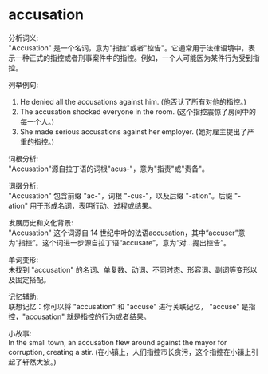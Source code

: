 # accusation

分析词义:  
"Accusation" 是一个名词，意为"指控"或者"控告"。它通常用于法律语境中，表示一种正式的指控或者刑事案件中的指控。例如，一个人可能因为某件行为受到指控。

  

列举例句:

  

1.  He denied all the accusations against him. (他否认了所有对他的指控。)
2.  The accusation shocked everyone in the room. (这个指控震惊了房间中的每一个人。)
3.  She made serious accusations against her employer. (她对雇主提出了严重的指控。)

  

词根分析:  
"Accusation"源自拉丁语的词根"acus-"，意为"指责"或"责备"。

  

词缀分析:  
"Accusation" 包含前缀 "ac-"，词根 "-cus-"，以及后缀 "-ation"。后缀 "-ation" 用于形成名词，表明行动、过程或结果。

  

发展历史和文化背景:  
"Accusation" 这个词源自 14 世纪中叶的法语accusation，其中“accuser”意为“指控”。这个词进一步源自拉丁语“accusare”，意为“对...提出控告”。

  

单词变形:  
未找到 "accusation" 的名词、单复数、动词、不同时态、形容词、副词等变形以及固定搭配。

  

记忆辅助:  
联想记忆：你可以将 "accusation" 和 "accuse" 进行关联记忆， "accuse" 是指控，"accusation" 就是指控的行为或者结果。

  

小故事:  
In the small town, an accusation flew around against the mayor for corruption, creating a stir. (在小镇上，人们指控市长贪污，这个指控在小镇上引起了轩然大波。)

